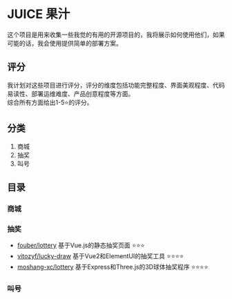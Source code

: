 # JUICE 果汁

这个项目是用来收集一些我觉的有用的开源项目的，我将展示如何使用他们，如果可能的话，我会使用提供简单的部署方案。

## 评分

我计划对这些项目进行评分，评分的维度包括功能完整程度、界面美观程度、代码易读性、部署运维难度、产品创意程度等方面。  
综合所有方面给出1-5⭐的评分。

## 分类

1. 商城
2. 抽奖
3. 叫号

## 目录

### 商城
### 抽奖

* [fouber/lottery](https://github.com/fouber/lottery) 基于Vue.js的静态抽奖页面  ⭐⭐⭐
* [vitozyf/lucky-draw](https://github.com/vitozyf/lucky-draw) 基于Vue2和ElementUI的抽奖工具 ⭐⭐⭐⭐
* [moshang-xc/lottery](https://github.com/moshang-xc/lottery) 基于Express和Three.js的3D球体抽奖程序 ⭐⭐⭐⭐

### 叫号